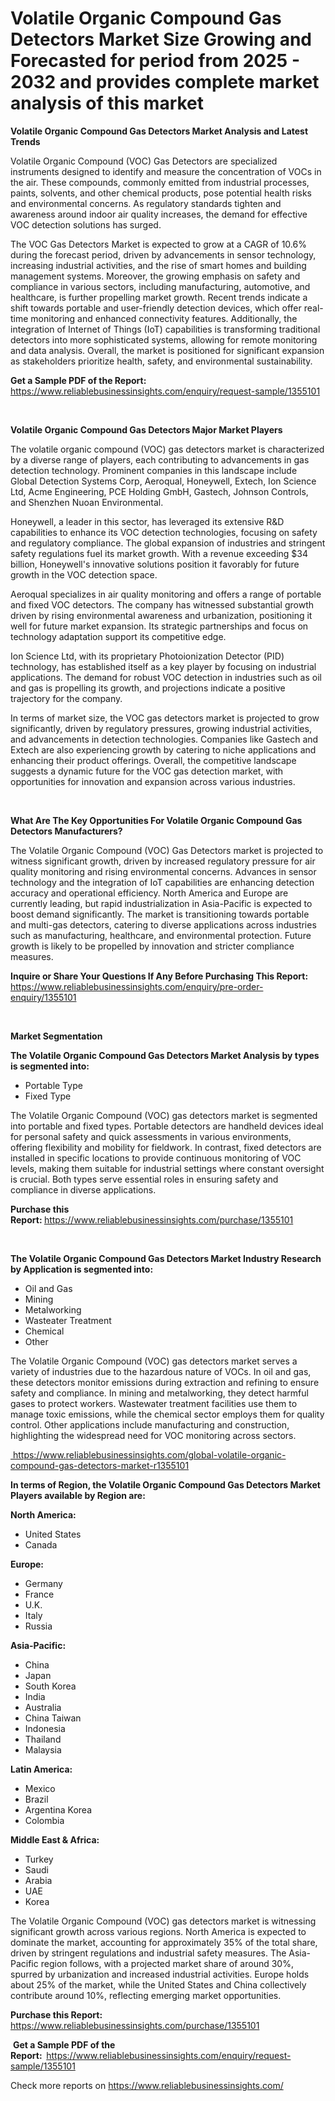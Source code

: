 <p><h1>Volatile Organic Compound Gas Detectors Market Size Growing and Forecasted for period from 2025 - 2032 and provides complete market analysis of this market</h1></p><p><strong>Volatile Organic Compound Gas Detectors Market Analysis and Latest Trends</strong></p>
<p><p>Volatile Organic Compound (VOC) Gas Detectors are specialized instruments designed to identify and measure the concentration of VOCs in the air. These compounds, commonly emitted from industrial processes, paints, solvents, and other chemical products, pose potential health risks and environmental concerns. As regulatory standards tighten and awareness around indoor air quality increases, the demand for effective VOC detection solutions has surged.</p><p>The VOC Gas Detectors Market is expected to grow at a CAGR of 10.6% during the forecast period, driven by advancements in sensor technology, increasing industrial activities, and the rise of smart homes and building management systems. Moreover, the growing emphasis on safety and compliance in various sectors, including manufacturing, automotive, and healthcare, is further propelling market growth. Recent trends indicate a shift towards portable and user-friendly detection devices, which offer real-time monitoring and enhanced connectivity features. Additionally, the integration of Internet of Things (IoT) capabilities is transforming traditional detectors into more sophisticated systems, allowing for remote monitoring and data analysis. Overall, the market is positioned for significant expansion as stakeholders prioritize health, safety, and environmental sustainability.</p></p>
<p><strong>Get a Sample PDF of the Report:&nbsp;</strong> <a href="https://www.reliablebusinessinsights.com/enquiry/request-sample/1355101?utm_campaign=2319&utm_medium=2&utm_source=Github&utm_content=ia&utm_term=28022025&utm_id=volatile-organic-compound-gas-detectors">https://www.reliablebusinessinsights.com/enquiry/request-sample/1355101</a></p>
<p>&nbsp;</p>
<p><strong>Volatile Organic Compound Gas Detectors Major Market Players</strong></p>
<p><p>The volatile organic compound (VOC) gas detectors market is characterized by a diverse range of players, each contributing to advancements in gas detection technology. Prominent companies in this landscape include Global Detection Systems Corp, Aeroqual, Honeywell, Extech, Ion Science Ltd, Acme Engineering, PCE Holding GmbH, Gastech, Johnson Controls, and Shenzhen Nuoan Environmental. </p><p>Honeywell, a leader in this sector, has leveraged its extensive R&D capabilities to enhance its VOC detection technologies, focusing on safety and regulatory compliance. The global expansion of industries and stringent safety regulations fuel its market growth. With a revenue exceeding $34 billion, Honeywell's innovative solutions position it favorably for future growth in the VOC detection space.</p><p>Aeroqual specializes in air quality monitoring and offers a range of portable and fixed VOC detectors. The company has witnessed substantial growth driven by rising environmental awareness and urbanization, positioning it well for future market expansion. Its strategic partnerships and focus on technology adaptation support its competitive edge.</p><p>Ion Science Ltd, with its proprietary Photoionization Detector (PID) technology, has established itself as a key player by focusing on industrial applications. The demand for robust VOC detection in industries such as oil and gas is propelling its growth, and projections indicate a positive trajectory for the company.</p><p>In terms of market size, the VOC gas detectors market is projected to grow significantly, driven by regulatory pressures, growing industrial activities, and advancements in detection technologies. Companies like Gastech and Extech are also experiencing growth by catering to niche applications and enhancing their product offerings. Overall, the competitive landscape suggests a dynamic future for the VOC gas detection market, with opportunities for innovation and expansion across various industries.</p></p>
<p>&nbsp;</p>
<p><strong>What Are The Key Opportunities For Volatile Organic Compound Gas Detectors Manufacturers?</strong></p>
<p><p>The Volatile Organic Compound (VOC) Gas Detectors market is projected to witness significant growth, driven by increased regulatory pressure for air quality monitoring and rising environmental concerns. Advances in sensor technology and the integration of IoT capabilities are enhancing detection accuracy and operational efficiency. North America and Europe are currently leading, but rapid industrialization in Asia-Pacific is expected to boost demand significantly. The market is transitioning towards portable and multi-gas detectors, catering to diverse applications across industries such as manufacturing, healthcare, and environmental protection. Future growth is likely to be propelled by innovation and stricter compliance measures.</p></p>
<p><strong>Inquire or Share Your Questions If Any Before Purchasing This Report:</strong> <a href="https://www.reliablebusinessinsights.com/enquiry/pre-order-enquiry/1355101?utm_campaign=2319&utm_medium=2&utm_source=Github&utm_content=ia&utm_term=28022025&utm_id=volatile-organic-compound-gas-detectors">https://www.reliablebusinessinsights.com/enquiry/pre-order-enquiry/1355101</a></p>
<p>&nbsp;</p>
<p><strong>Market Segmentation</strong></p>
<p><strong>The Volatile Organic Compound Gas Detectors Market Analysis by types is segmented into:</strong></p>
<p><ul><li>Portable Type</li><li>Fixed Type</li></ul></p>
<p><p>The Volatile Organic Compound (VOC) gas detectors market is segmented into portable and fixed types. Portable detectors are handheld devices ideal for personal safety and quick assessments in various environments, offering flexibility and mobility for fieldwork. In contrast, fixed detectors are installed in specific locations to provide continuous monitoring of VOC levels, making them suitable for industrial settings where constant oversight is crucial. Both types serve essential roles in ensuring safety and compliance in diverse applications.</p></p>
<p><strong>Purchase this Report:&nbsp;</strong><a href="https://www.reliablebusinessinsights.com/purchase/1355101?utm_campaign=2319&utm_medium=2&utm_source=Github&utm_content=ia&utm_term=28022025&utm_id=volatile-organic-compound-gas-detectors">https://www.reliablebusinessinsights.com/purchase/1355101</a></p>
<p>&nbsp;</p>
<p><strong>The Volatile Organic Compound Gas Detectors Market Industry Research by Application is segmented into:</strong></p>
<p><ul><li>Oil and Gas</li><li>Mining</li><li>Metalworking</li><li>Wasteater Treatment</li><li>Chemical</li><li>Other</li></ul></p>
<p><p>The Volatile Organic Compound (VOC) gas detectors market serves a variety of industries due to the hazardous nature of VOCs. In oil and gas, these detectors monitor emissions during extraction and refining to ensure safety and compliance. In mining and metalworking, they detect harmful gases to protect workers. Wastewater treatment facilities use them to manage toxic emissions, while the chemical sector employs them for quality control. Other applications include manufacturing and construction, highlighting the widespread need for VOC monitoring across sectors.</p></p>
<p><a href="https://www.reliablebusinessinsights.com/global-volatile-organic-compound-gas-detectors-market-r1355101?utm_campaign=2319&utm_medium=2&utm_source=Github&utm_content=ia&utm_term=28022025&utm_id=volatile-organic-compound-gas-detectors">&nbsp;https://www.reliablebusinessinsights.com/global-volatile-organic-compound-gas-detectors-market-r1355101</a></p>
<p><strong>In terms of Region, the Volatile Organic Compound Gas Detectors Market Players available by Region are:</strong></p>
<p>
    <p> <strong> North America: </strong>
        <ul>
            <li>United States</li>
            <li>Canada</li>
        </ul>
        </p> 
    <p> <strong> Europe: </strong>
        <ul>
            <li>Germany</li>
            <li>France</li>
            <li>U.K.</li>
            <li>Italy</li>
            <li>Russia</li>
        </ul>
        </p> 
    <p> <strong> Asia-Pacific: </strong>
        <ul>
            <li>China</li>
            <li>Japan</li>
            <li>South Korea</li>
            <li>India</li>
            <li>Australia</li>
            <li>China Taiwan</li>
            <li>Indonesia</li>
            <li>Thailand</li>
            <li>Malaysia</li>
        </ul>
        </p> 
    <p> <strong> Latin America: </strong>
        <ul>
            <li>Mexico</li>
            <li>Brazil</li>
            <li>Argentina Korea</li>
            <li>Colombia</li>
        </ul>
        </p> 
    <p> <strong> Middle East & Africa: </strong>
        <ul>
            <li>Turkey</li>
            <li>Saudi</li>
            <li>Arabia</li>
            <li>UAE</li>
            <li>Korea</li>
        </ul>
    </p>
    </p>
<p><p>The Volatile Organic Compound (VOC) gas detectors market is witnessing significant growth across various regions. North America is expected to dominate the market, accounting for approximately 35% of the total share, driven by stringent regulations and industrial safety measures. The Asia-Pacific region follows, with a projected market share of around 30%, spurred by urbanization and increased industrial activities. Europe holds about 25% of the market, while the United States and China collectively contribute around 10%, reflecting emerging market opportunities.</p></p>
<p><strong>Purchase this Report: </strong><a href="https://www.reliablebusinessinsights.com/purchase/1355101?utm_campaign=2319&utm_medium=2&utm_source=Github&utm_content=ia&utm_term=28022025&utm_id=volatile-organic-compound-gas-detectors">https://www.reliablebusinessinsights.com/purchase/1355101</a></p>
<p>&nbsp;<strong>Get a Sample PDF of the Report:&nbsp;&nbsp;</strong><a href="https://www.reliablebusinessinsights.com/enquiry/request-sample/1355101?utm_campaign=2319&utm_medium=2&utm_source=Github&utm_content=ia&utm_term=28022025&utm_id=volatile-organic-compound-gas-detectors">https://www.reliablebusinessinsights.com/enquiry/request-sample/1355101</a></p>
<p><strong></strong></p>
<p>Check more reports on <a href="https://www.reliablebusinessinsights.com/?utm_campaign=2319&utm_medium=2&utm_source=Github&utm_content=ia&utm_term=28022025&utm_id=volatile-organic-compound-gas-detectors">https://www.reliablebusinessinsights.com/</a></p>